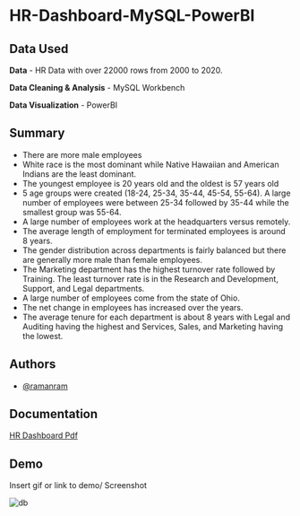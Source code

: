 
# HR-Dashboard-MySQL-PowerBI

## Data Used

**Data** - HR Data with over 22000 rows from 2000 to 2020.

**Data Cleaning & Analysis** - MySQL Workbench

**Data Visualization** - PowerBI

## Summary
 - There are more male employees
 - White race is the most dominant while Native Hawaiian and American Indians are the least dominant.
 - The youngest employee is 20 years old and the oldest is 57 years old
 - 5 age groups were created (18-24, 25-34, 35-44, 45-54, 55-64). A large number of employees were between 25-34 followed by 35-44 while the smallest group was 55-64.
 - A large number of employees work at the headquarters versus remotely.
 - The average length of employment for terminated employees is around 8 years.
 - The gender distribution across departments is fairly balanced but there are generally more male than female employees.
 - The Marketing department has the highest turnover rate followed by Training. The least turnover rate is in the Research and Development, Support, and Legal departments.
 - A large number of employees come from the state of Ohio.
 - The net change in employees has increased over the years.
- The average tenure for each department is about 8 years with Legal and Auditing having the highest and Services, Sales, and Marketing having the lowest.


## Authors

- [@ramanram](https://github.com/raman2-dev)


## Documentation

[HR Dashboard Pdf](https://github.com/raman2-dev/HR-Dashboard-MySQL-PowerBI/blob/main/Demo/HR%20Dashboard.pdf)


## Demo

Insert gif or link to demo/ Screenshot 

![db](https://github.com/raman2-dev/HR-Dashboard-MySQL-PowerBI/assets/80435227/9a91eae7-4bf5-490b-9413-187e56811470)

